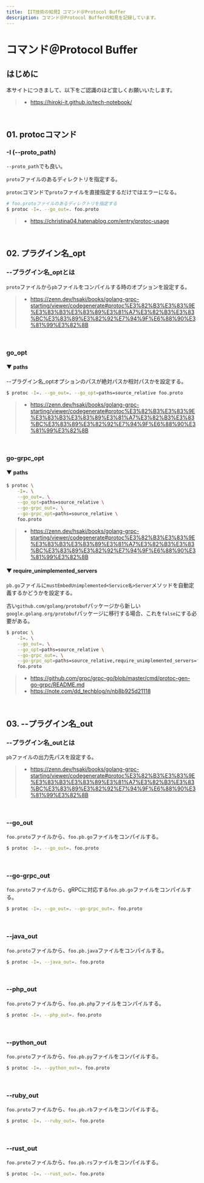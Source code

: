 ```yaml
---
title: 【IT技術の知見】コマンド＠Protocol Buffer
description: コマンド＠Protocol Bufferの知見を記録しています。
---
```


# コマンド＠Protocol Buffer

## はじめに

本サイトにつきまして、以下をご認識のほど宜しくお願いいたします。

> - https://hiroki-it.github.io/tech-notebook/

<br>

## 01. protocコマンド

### -I (--proto_path)

`--proto_path`でも良い。

`proto`ファイルのあるディレクトリを指定する。

`protoc`コマンドで`proto`ファイルを直接指定するだけではエラーになる。

```bash
# foo.protoファイルのあるディレクトリを指定する
$ protoc -I=. --go_out=. foo.proto
```

> - https://christina04.hatenablog.com/entry/protoc-usage

<br>

## 02. プラグイン名\_opt

### --プラグイン名\_optとは

`proto`ファイルから`pb`ファイルをコンパイルする時のオプションを設定する。

> - https://zenn.dev/hsaki/books/golang-grpc-starting/viewer/codegenerate#protoc%E3%82%B3%E3%83%9E%E3%83%B3%E3%83%89%E3%81%A7%E3%82%B3%E3%83%BC%E3%83%89%E3%82%92%E7%94%9F%E6%88%90%E3%81%99%E3%82%8B

<br>

### go_opt

#### ▼ paths

--プラグイン名\_optオプションのパスが絶対パスか相対パスかを設定する。

```bash
$ protoc -I=. --go_out=. --go_opt=paths=source_relative foo.proto
```

> - https://zenn.dev/hsaki/books/golang-grpc-starting/viewer/codegenerate#protoc%E3%82%B3%E3%83%9E%E3%83%B3%E3%83%89%E3%81%A7%E3%82%B3%E3%83%BC%E3%83%89%E3%82%92%E7%94%9F%E6%88%90%E3%81%99%E3%82%8B

<br>

### go-grpc_opt

#### ▼ paths

```bash
$ protoc \
    -I=. \
    --go_out=. \
    --go_opt=paths=source_relative \
    --go-grpc_out=. \
    --go-grpc_opt=paths=source_relative \
    foo.proto
```

> - https://zenn.dev/hsaki/books/golang-grpc-starting/viewer/codegenerate#protoc%E3%82%B3%E3%83%9E%E3%83%B3%E3%83%89%E3%81%A7%E3%82%B3%E3%83%BC%E3%83%89%E3%82%92%E7%94%9F%E6%88%90%E3%81%99%E3%82%8B

#### ▼ require_unimplemented_servers

`pb.go`ファイルに`mustEmbedUnimplemented<Service名>Server`メソッドを自動定義するかどうかを設定する。

古い`github.com/golang/protobuf`パッケージから新しい`google.golang.org/protobuf`パッケージに移行する場合、これを`false`にする必要がある。

```bash
$ protoc \
    -I=. \
    --go_out=. \
    --go_opt=paths=source_relative \
    --go-grpc_out=. \
    --go-grpc_opt=paths=source_relative,require_unimplemented_servers=false \
    foo.proto
```

> - https://github.com/grpc/grpc-go/blob/master/cmd/protoc-gen-go-grpc/README.md
> - https://note.com/dd_techblog/n/nb8b925d21118

<br>

## 03. --プラグイン名\_out

### --プラグイン名\_outとは

`pb`ファイルの出力先パスを設定する。

> - https://zenn.dev/hsaki/books/golang-grpc-starting/viewer/codegenerate#protoc%E3%82%B3%E3%83%9E%E3%83%B3%E3%83%89%E3%81%A7%E3%82%B3%E3%83%BC%E3%83%89%E3%82%92%E7%94%9F%E6%88%90%E3%81%99%E3%82%8B

<br>

### --go_out

`foo.proto`ファイルから、`foo.pb.go`ファイルをコンパイルする。

```bash
$ protoc -I=. --go_out=. foo.proto
```

<br>

### --go-grpc_out

`foo.proto`ファイルから、gRPCに対応する`foo.pb.go`ファイルをコンパイルする。

```bash
$ protoc -I=. --go_out=. --go-grpc_out=. foo.proto
```

<br>

### --java_out

`foo.proto`ファイルから、`foo.pb.java`ファイルをコンパイルする。

```bash
$ protoc -I=. --java_out=. foo.proto
```

<br>

### --php_out

`foo.proto`ファイルから、`foo.pb.php`ファイルをコンパイルする。

```bash
$ protoc -I=. --php_out=. foo.proto
```

<br>

### --python_out

`foo.proto`ファイルから、`foo.pb.py`ファイルをコンパイルする。

```bash
$ protoc -I=. --python_out=. foo.proto
```

<br>

### --ruby_out

`foo.proto`ファイルから、`foo.pb.rb`ファイルをコンパイルする。

```bash
$ protoc -I=. --ruby_out=. foo.proto
```

<br>

### --rust_out

`foo.proto`ファイルから、`foo.pb.rs`ファイルをコンパイルする。

```bash
$ protoc -I=. --rust_out=. foo.proto
```

<br>
